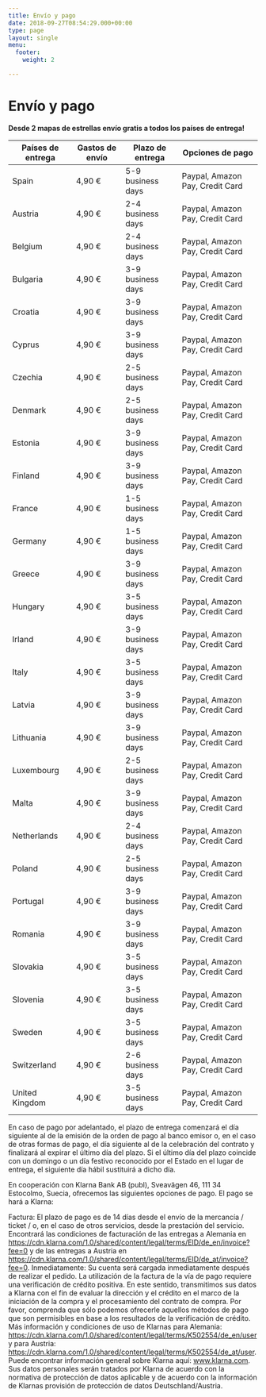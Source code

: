 ```yaml
---
title: Envío y pago
date: 2018-09-27T08:54:29.000+00:00
type: page
layout: single
menu:
  footer:
    weight: 2

---
```

# Envío y pago

**Desde 2 mapas de estrellas envío gratis a todos los países de entrega!**


| Países de entrega | Gastos de envío | Plazo de entrega | Opciones de pago                                 |
|--------------------|----------------|-------------------|---------------------------------|
| Spain              | 4,90 €         | 5-9 business days | Paypal, Amazon Pay, Credit Card |
| Austria            | 4,90 €         | 2-4 business days | Paypal, Amazon Pay, Credit Card |
| Belgium            | 4,90 €         | 2-4 business days | Paypal, Amazon Pay, Credit Card |
| Bulgaria           | 4,90 €         | 3-9 business days | Paypal, Amazon Pay, Credit Card |
| Croatia            | 4,90 €         | 3-9 business days | Paypal, Amazon Pay, Credit Card |
| Cyprus             | 4,90 €         | 3-9 business days | Paypal, Amazon Pay, Credit Card |
| Czechia            | 4,90 €         | 2-5 business days | Paypal, Amazon Pay, Credit Card |
| Denmark            | 4,90 €         | 2-5 business days | Paypal, Amazon Pay, Credit Card |
| Estonia            | 4,90 €         | 3-9 business days | Paypal, Amazon Pay, Credit Card |
| Finland            | 4,90 €         | 3-9 business days | Paypal, Amazon Pay, Credit Card |
| France             | 4,90 €         | 1-5 business days | Paypal, Amazon Pay, Credit Card |
| Germany            | 4,90 €         | 1-5 business days | Paypal, Amazon Pay, Credit Card |
| Greece             | 4,90 €         | 3-9 business days | Paypal, Amazon Pay, Credit Card |
| Hungary            | 4,90 €         | 3-5 business days | Paypal, Amazon Pay, Credit Card |
| Irland             | 4,90 €         | 3-9 business days | Paypal, Amazon Pay, Credit Card |
| Italy              | 4,90 €         | 3-5 business days | Paypal, Amazon Pay, Credit Card |
| Latvia             | 4,90 €         | 3-9 business days | Paypal, Amazon Pay, Credit Card |
| Lithuania          | 4,90 €         | 3-9 business days | Paypal, Amazon Pay, Credit Card |
| Luxembourg         | 4,90 €         | 2-5 business days | Paypal, Amazon Pay, Credit Card |
| Malta              | 4,90 €         | 3-9 business days | Paypal, Amazon Pay, Credit Card |
| Netherlands        | 4,90 €         | 2-4 business days | Paypal, Amazon Pay, Credit Card |
| Poland             | 4,90 €         | 2-5 business days | Paypal, Amazon Pay, Credit Card |
| Portugal           | 4,90 €         | 3-9 business days | Paypal, Amazon Pay, Credit Card |
| Romania            | 4,90 €         | 3-9 business days | Paypal, Amazon Pay, Credit Card |
| Slovakia           | 4,90 €         | 3-5 business days | Paypal, Amazon Pay, Credit Card |
| Slovenia           | 4,90 €         | 3-5 business days | Paypal, Amazon Pay, Credit Card |
| Sweden             | 4,90 €         | 3-5 business days | Paypal, Amazon Pay, Credit Card |
| Switzerland        | 4,90 €         | 2-6 business days | Paypal, Amazon Pay, Credit Card |
| United Kingdom     | 4,90 €         | 3-5 business days | Paypal, Amazon Pay, Credit Card |


En caso de pago por adelantado, el plazo de entrega comenzará el día siguiente al de la emisión de la orden de pago al banco emisor o, en el caso de otras formas de pago, el día siguiente al de la celebración del contrato y finalizará al expirar el último día del plazo. Si el último día del plazo coincide con un domingo o un día festivo reconocido por el Estado en el lugar de entrega, el siguiente día hábil sustituirá a dicho día.

En cooperación con Klarna Bank AB (publ), Sveavägen 46, 111 34 Estocolmo, Suecia, ofrecemos las siguientes opciones de pago. El pago se hará a Klarna:

Factura: El plazo de pago es de 14 días desde el envío de la mercancía / ticket / o, en el caso de otros servicios, desde la prestación del servicio. Encontrará las condiciones de facturación de las entregas a Alemania en https://cdn.klarna.com/1.0/shared/content/legal/terms/EID/de_en/invoice?fee=0 y de las entregas a Austria en https://cdn.klarna.com/1.0/shared/content/legal/terms/EID/de_at/invoice?fee=0.
Inmediatamente: Su cuenta será cargada inmediatamente después de realizar el pedido.
La utilización de la factura de la vía de pago requiere una verificación de crédito positiva. En este sentido, transmitimos sus datos a Klarna con el fin de evaluar la dirección y el crédito en el marco de la iniciación de la compra y el procesamiento del contrato de compra. Por favor, comprenda que sólo podemos ofrecerle aquellos métodos de pago que son permisibles en base a los resultados de la verificación de crédito. Más información y condiciones de uso de Klarnas para Alemania: https://cdn.klarna.com/1.0/shared/content/legal/terms/K502554/de_en/user y para Austria: https://cdn.klarna.com/1.0/shared/content/legal/terms/K502554/de_at/user. Puede encontrar información general sobre Klarna aquí: www.klarna.com. Sus datos personales serán tratados por Klarna de acuerdo con la normativa de protección de datos aplicable y de acuerdo con la información de Klarnas provisión de protección de datos Deutschland/Austria.